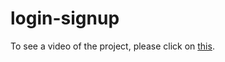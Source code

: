 # login-signup

To see a video of the project, please click on [this](https://cdn.rawgit.com/Akil1996/login-signup/95b544b9/20180130_000157.mp4). 


